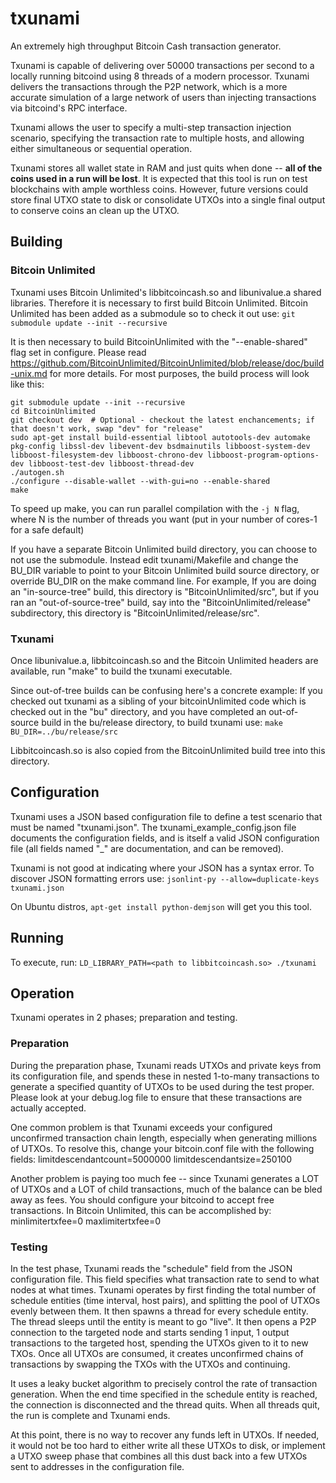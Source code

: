 # txunami
An extremely high throughput Bitcoin Cash transaction generator.

Txunami is capable of delivering over 50000 transactions per second to a locally running bitcoind using 8 threads of a modern processor.  Txunami delivers the transactions through the P2P network, which is a more accurate simulation of a large network of users than injecting transactions via bitcoind's RPC interface.

Txunami allows the user to specify a multi-step transaction injection scenario, specifying the transaction rate to multiple hosts, and allowing either simultaneous or sequential operation.

Txunami stores all wallet state in RAM and just quits when done -- **all of the coins used in a run will be lost**.  It is expected that this tool is run on test blockchains with ample worthless coins.  However, future versions could store final UTXO state to disk or consolidate UTXOs into a single final output to conserve coins an clean up the UTXO.

## Building


### Bitcoin Unlimited

Txunami uses Bitcoin Unlimited's libbitcoincash.so and libunivalue.a shared libraries.  Therefore it is necessary to first build Bitcoin Unlimited.  Bitcoin Unlimited has been added as a submodule so to check it out use:
```git submodule update --init --recursive```

It is then necessary to build BitcoinUnlimited with the "--enable-shared" flag set in configure.  Please read https://github.com/BitcoinUnlimited/BitcoinUnlimited/blob/release/doc/build-unix.md for more details. For most purposes, the build process will look like this: 

```
git submodule update --init --recursive
cd BitcoinUnlimited
git checkout dev  # Optional - checkout the latest enchancements; if that doesn't work, swap "dev" for "release"
sudo apt-get install build-essential libtool autotools-dev automake pkg-config libssl-dev libevent-dev bsdmainutils libboost-system-dev libboost-filesystem-dev libboost-chrono-dev libboost-program-options-dev libboost-test-dev libboost-thread-dev
./autogen.sh
./configure --disable-wallet --with-gui=no --enable-shared
make
```

To speed up make, you can run parallel compilation with the `-j N` flag, where N is the number of threads you want (put in your number of cores-1 for a safe default)

If you have a separate Bitcoin Unlimited build directory, you can choose to not use the submodule.  Instead edit txunami/Makefile and change the BU_DIR variable to point to your Bitcoin Unlimited build source directory, or override BU_DIR on the make command line.  For example, If you are doing an "in-source-tree" build, this directory is "BitcoinUnlimited/src", but if you ran an "out-of-source-tree" build, say into the "BitcoinUnlimited/release" subdirectory, this directory is "BitcoinUnlimited/release/src".  

### Txunami

Once libunivalue.a, libbitcoincash.so and the Bitcoin Unlimited headers are available, run "make" to build the txunami executable.

Since out-of-tree builds can be confusing here's a concrete example:  If you checked out txunami as a sibling of your bitcoinUnlimited code which is checked out in the "bu" directory, and you have completed an out-of-source build in the bu/release directory, to build txunami use:
```make BU_DIR=../bu/release/src```

Libbitcoincash.so is also copied from the BitcoinUnlimited build tree into this directory.


## Configuration

Txunami uses a JSON based configuration file to define a test scenario that must be named "txunami.json".  The txunami_example_config.json file documents the configuration fields, and is itself a valid JSON configuration file (all fields named "_" are documentation, and can be removed).

Txunami is not good at indicating where your JSON has a syntax error.  To discover JSON formatting errors use:
```jsonlint-py --allow=duplicate-keys txunami.json```


On Ubuntu distros, ```apt-get install python-demjson``` will get you this tool.


## Running

To execute, run:
```LD_LIBRARY_PATH=<path to libbitcoincash.so> ./txunami```



## Operation


Txunami operates in 2 phases; preparation and testing.

### Preparation
During the preparation phase, Txunami reads UTXOs and private keys from its configuration file, and spends these in nested 1-to-many transactions to generate a specified quantity of UTXOs to be used during the test proper.  Please look at your debug.log file to ensure that these transactions are actually accepted.

One common problem is that Txunami exceeds your configured unconfirmed transaction chain length, especially when generating millions of UTXOs.  To resolve this, change your bitcoin.conf file with the following fields:
limitdescendantcount=5000000
limitdescendantsize=250100

Another problem is paying too much fee -- since Txunami generates a LOT of UTXOs and a LOT of child transactions, much of the balance can be bled away as fees.  You should configure your bitcoind to accept free transactions.  In Bitcoin Unlimited, this can be accomplished by:
minlimitertxfee=0
maxlimitertxfee=0

### Testing

In the test phase, Txunami reads the "schedule" field from the JSON configuration file.  This field specifies what transaction rate to send to what nodes at what times.  Txunami operates by first finding the total number of schedule entities (time interval, host pairs), and splitting the pool of UTXOs evenly between them.
It then spawns a thread for every schedule entity.  The thread sleeps until the entity is meant to go "live".  It then opens a P2P connection to the targeted node and starts sending 1 input, 1 output transactions to the targeted host, spending the UTXOs given to it to new TXOs.  Once all UTXOs are consumed, it creates unconfirmed chains of transactions by swapping the TXOs with the UTXOs and continuing.

It uses a leaky bucket algorithm to precisely control the rate of transaction generation.  When the end time specified in the schedule entity is reached, the connection is disconnected and the thread quits.  When all threads quit, the run is complete and Txunami ends.

At this point, there is no way to recover any funds left in UTXOs.  If needed, it would not be too hard to either write all these UTXOs to disk, or implement a UTXO sweep phase that combines all this dust back into a few UTXOs sent to addresses in the configuration file.

